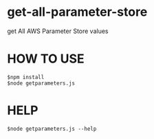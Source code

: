 # get-all-parameter-store

get All AWS Parameter Store values

# HOW TO USE

```
$npm install
$node getparameters.js
```

# HELP

```
$node getparameters.js --help
```
